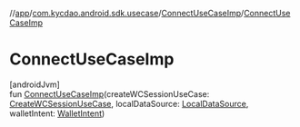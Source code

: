 //[app](../../../index.md)/[com.kycdao.android.sdk.usecase](../index.md)/[ConnectUseCaseImp](index.md)/[ConnectUseCaseImp](-connect-use-case-imp.md)

# ConnectUseCaseImp

[androidJvm]\
fun [ConnectUseCaseImp](-connect-use-case-imp.md)(createWCSessionUseCase: [CreateWCSessionUseCase](../-create-w-c-session-use-case/index.md), localDataSource: [LocalDataSource](../../com.kycdao.android.sdk.db/-local-data-source/index.md), walletIntent: [WalletIntent](../-wallet-intent/index.md))
